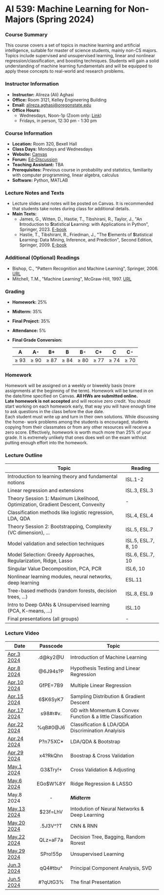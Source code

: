 # AI 539: Machine Learning for Non-Majors (Spring 2024)

### Course Summary
This course covers a set of topics in machine learning and artificial intelligence, suitable for master of science students, mainly non-CS majors. Topics include supervised and unsupervised learning, linear and nonlinear regression/classification, and boosting techniques. Students will gain a solid understanding of machine learning fundamentals and will be equipped to apply these concepts to real-world and research problems.

### Instructor Information
- **Instructor:** Alireza (Ali) Aghasi
- **Office:** Room 3121, Kelley Engineering Building
- **Email:** [alireza.aghasi@oregonstate.edu](mailto:alireza.aghasi@oregonstate.edu)
- **Office Hours:**
  - Wednesdays, Noon-1p (Zoom only: [Link](https://oregonstate.zoom.us/j/2272200572?pwd=c1dPRlF1akY4QzRJUS9wOFVGaGIrQT09))
  - Fridays, in person, 12:30 pm - 1:30 pm

### Course Information
- **Location:** Room 320, Bexell Hall
- **Class Days:** Mondays and Wednesdays
- **Website:** [Canvas](https://canvas.oregonstate.edu/courses/1954644)
- **Forum:** [Ed-Discussion](https://edstem.org/us/courses/57825/discussion/)
- **Teaching Assistant:** TBA
- **Prerequisites:** Previous course in probability and statistics, familiarity with computer programming, linear algebra, calculus
- **Software:** Python, MATLAB

### Lecture Notes and Texts
- Lecture slides and notes will be posted on Canvas. It is recommended that students take notes during class for additional details.
- **Main Texts:**
  - James, G., Witten, D., Hastie, T., Tibshirani, R., Taylor, J., "An **I**ntroduction to **S**tatistical **L**earning: with Applications in Python", Springer, 2023. [E-book](https://www.statlearning.com/)
  - Hastie, T., Tibshirani, R., Friedman, J., "The **E**lements of **S**tatistical **L**earning: Data Mining, Inference, and Prediction", Second Edition, Springer, 2009. [E-book](https://goo.gl/xgr63x)

### Additional (Optional) Readings
- Bishop, C., "Pattern Recognition and Machine Learning", Springer, 2006. [URL](https://goo.gl/56GFVv)
- Mitchell, T.M., "Machine Learning", McGraw-Hill, 1997. [URL](https://goo.gl/HrBDtK)

### Grading
- **Homework:** 25%
- **Midterm:** 35%
- **Final Project:** 35%
- **Attendance:** 5%
- **Final Grade Conversion:**

  | A | A- | B+ | B | B- | C+ | C | C- |
  | :-: | :-: | :-: | :-: | :-: | :-: | :-: | :-: |
  | ≥ 93 | ≥ 90 | ≥ 87 | ≥ 84 | ≥ 80 | ≥ 77 | ≥ 74 | ≥ 70 |

### Homework
Homework will be assigned on a weekly or biweekly basis (more assignments at the beginning of the term). Homework will be turned in on the date/time specified on Canvas. **All HWs are submitted online.** <br>
**Late homework is not accepted** and will receive zero credit. You should start working on each homework early, that way you will have enough time to ask questions in the class before the due date.<br>
Each student must write up and turn in their own solutions. While discussing the home- work problems among the students is encouraged, students copying from their classmates or from any other resources will receive a zero score.
Effectively, homework is worth much more than 25% of your grade. It is extremely unlikely that ones does well on the exam without putting enough effort into the homework.

### Lecture Outline
| Topic | Reading |
| - | - |
| Introduction to learning theory and fundamental notions | ISL.1-2 |
| Linear regression and extensions | ISL.3, ESL.3 |
| Theory Session 1: Maximum Likelihood, Optimization, Gradient Descent, Convexity | - |
| Classification methods like logistic regression, LDA, QDA | ISL.4, ESL.4 |
| Theory Session 2: Bootstrapping, Complexity (VC dimension), ... | ISL.5, ESL.7 |
| Model validation and selection techniques | ISL.5, ESL.7, 8, 10 |
| Model Selection: Greedy Approaches, Regularization, Ridge, Lasso  | ISL.6, ESL.7, 10 |
| Singular Value Decomposition, PCA, PCR | ISL6, 10 |
| Nonlinear learning modules, neural networks, deep learning | ESL.11 |
| Tree-based methods (random forests, decision trees, ...) | ISL.8, ESL.9 |
| Intro to Deep GANs & Unsupervised learning (PCA, K-means, ...) | ISL.10 |
| Final presentations (all groups) | - |

### Lecture Video
| Date | Passcode | Topic |
| - | :-: | - |
| [Apr.3 2024](https://oregonstate.zoom.us/rec/share/6yNGpLQ2sflQ9bi4wefIHLyox2mnlmrLl2DbIqsVscmWjt22J2AkDAXKOezqOnB5.sRqjfqwghzisVI9R) | .d@ky2@U | Introduction of Machine Learning |
| [Apr.8 2024](https://oregonstate.zoom.us/rec/share/AfEQGDEQ1VdbLPGeFNwOSm8Pp9U4qJEwdEkf6QcCoASltZ--sH8GLzhxBGxbvEzK.OZ0EYsLfR9vdkN_8) | @6J94s?P | Hypothesis Testing and Linear Regression |
| [Apr.10 2024](https://oregonstate.zoom.us/rec/share/9djbE-uw6itqXm3dG_1fWHKQ5L4N7j2TScwEKwmkBgmMuNcaQNyPC442BMLgzAFy.i5H1yCVlzZJCN2TL) | GfPE=7B9 | Multiple Linear Regression |
| [Apr.15 2024](https://oregonstate.zoom.us/rec/share/6hQH-GHtnyBjL-kcRIhJagUqaxkk6JYwiVWu0G5yOJP7Buls0CCTg4RBE0_No5y6.r7T5ESnhpnQsagJm) | 6$K6SyK7 | Sampling Distribution & Gradient Descent |
| [Apr.17 2024](https://oregonstate.zoom.us/rec/share/fU_wGBhR6cqEqvMKuVgZ7SCu5_iIk3ciFLzmma7YGcq1tcBorwb3oaoxYZF-JnEe.d-vxj9OB0l2Me6My) | s98#r#v. | GD with Momentum & Convex Function & a little Classification|
| [Apr.22 2024](https://oregonstate.zoom.us/rec/share/Izvv9OIGRDHt1ZP3ugTexpzNE_0IqJy_BAXEHc1FAa95NtJt1DMP00kjImrO_mES.WKwPMv9vJDVXk_1a) | %qB#0@J6 | Classification & LDA/QDA Discrimination Analyisis |
| [Apr.24 2024](https://oregonstate.zoom.us/rec/share/Sc6WZUfzc8pyda5jy0i1prJ1NyXYY9y_0mBZS0JiEqnZI-yE0a_g1QOsq8dG59ES.ezHUMZHHRZhqmfGd) | P?n75XC* | LDA/QDA & Bootstrap |
| [Apr.29 2024](https://oregonstate.zoom.us/rec/share/QNKjTbYnFwOdDz9cWgAASs6PlqMUhK-SQ-mYB3Pd_hZmnt9PmpCC7pFP2-DgwccE.C0r9CiMf6e0No7qA) | x4?RkQhn | Boostrap & Cross Validation |
| [May.1 2024](https://oregonstate.zoom.us/rec/share/Vh-7eTgfHHK6r4UDQzwVutHVb20vXUwB70D1V0jlnZVQz3TTzDuN0_2RYKcm29N_.SO40yweQml4gEwve) | G3&Try!+ | Cross Validation & Adjusting |
| [May.6 2024](https://oregonstate.zoom.us/rec/share/USpHSIrgGevC-BpLQWi5T18UafBR68gfMcP9YurwgH81JtpIueMo8GiJksYWEkvN.aIqwU8Ne7f2TJp7S) | EGo$W%8Y | Ridge Regression & LASSO |
| May.8 2024 | - | ***Midterm*** |
| [May.13 2024](https://oregonstate.zoom.us/rec/share/qKBERbfOhcI_Hc6OkTDF99SGaM-PFczBe5rtfqgCxNeFKdwC2Lftn5IiuPU5gKBs.87Mg3MWzJr3mYB4A) | $23f=LhV | Intodution of Neural Networks & Deep Learning |
| [May.20 2024](https://oregonstate.zoom.us/rec/share/L4BDlbT1Ee1M_p08LtatNl8jtWBC6LEUOxzQlhTIeZUIvSCQcKQZDkzVoyF9uFs4.Tbi95TNgQ5G3_Goq) | .5J3V^?T | CNN & RNN |
| [May.22 2024](https://oregonstate.zoom.us/rec/share/R01gnxlvnLWOiEppcwLGMDZNCPjWxXxqAlC-XMU3-_t5ArcUeh6UB1DjlH31P2Om.FtAm0XjrdygXnw-2) | QLz+aF7a | Decision Tree, Bagging, Random Rorest |
| [May.29 2024](https://oregonstate.zoom.us/rec/share/LJdT2Vl7uy8-INQWJubfHw67pbcT57vhsW285jssnC2JCRm48D3_4kD2pqFi2LhV.SBTZpgyArUt2c9Jx) | SPro!55p | Unsupervised Learning |
| [Jun.3 2024](https://oregonstate.zoom.us/rec/share/fwi8cOdnqtrSE1kgWkrQHFKAhokBrxRuvop0QVucS_4fBKVbVe7388GPd3rrju5o.549HzB_NXJHgUaJb) | qQ4#tbu^ | Principal Component Analysis, SVD |
| [Jun.5 2024](https://oregonstate.zoom.us/rec/share/JAmkugBexMNrEOq3cJejDowIcq2Hq4PD0cV_eRbeKhM2BnoOOJDv9OkL-5-t6ni7.FpS2Szfs7RzANVst) | #?qUtG3% | The final Presentation |
